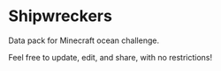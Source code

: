 # Shipwreckers
Data pack for Minecraft ocean challenge.

Feel free to update, edit, and share, with no restrictions!
